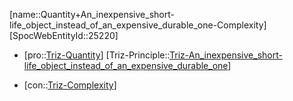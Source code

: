 ﻿---
type: TrizContradiction
aliases:
- Quantity+An_inexpensive_short-life_object_instead_of_an_expensive_durable_one-Complexity
license: CC BY-SA 4.0
copyright: https://github.com/SpocWeb
IsDeleted: false
IsReadOnly: false
Confidential: public
tags: 
- Triz/Contradiction
---
[name::Quantity+An_inexpensive_short-life_object_instead_of_an_expensive_durable_one-Complexity]
[SpocWebEntityId::25220]
+ [pro::[Triz-Quantity](tech/Triz/Parameter/Triz-Quantity.md)]
[Triz-Principle::[Triz-An_inexpensive_short-life_object_instead_of_an_expensive_durable_one](tech/Triz/Principle/Triz-An_inexpensive_short-life_object_instead_of_an_expensive_durable_one.md)]
- [con::[Triz-Complexity](tech/Triz/Parameter/Triz-Complexity.md)]

